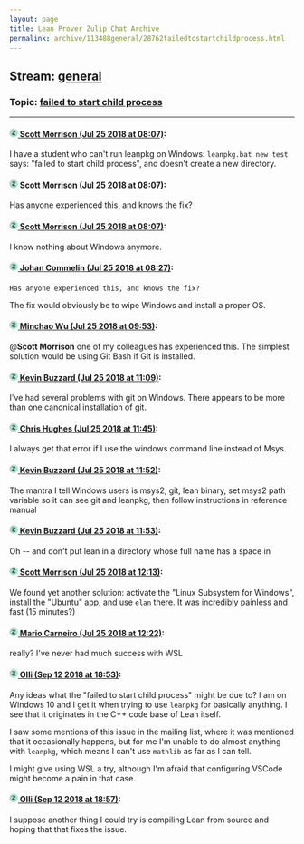 ```yaml
---
layout: page
title: Lean Prover Zulip Chat Archive 
permalink: archive/113488general/28762failedtostartchildprocess.html
---
```


## Stream: [general](index.html)
### Topic: [failed to start child process](28762failedtostartchildprocess.html)

---

#### [![Click to go to Zulip](../../assets/img/zulip2.png) Scott Morrison (Jul 25 2018 at 08:07)](https://leanprover.zulipchat.com/#narrow/stream/113488-general/topic/failed%20to%20start%20child%20process/near/130257139):
I have a student who can't run leanpkg on Windows: `leanpkg.bat new test` says: "failed to start child process", and doesn't create a new directory.

#### [![Click to go to Zulip](../../assets/img/zulip2.png) Scott Morrison (Jul 25 2018 at 08:07)](https://leanprover.zulipchat.com/#narrow/stream/113488-general/topic/failed%20to%20start%20child%20process/near/130257148):
Has anyone experienced this, and knows the fix?

#### [![Click to go to Zulip](../../assets/img/zulip2.png) Scott Morrison (Jul 25 2018 at 08:07)](https://leanprover.zulipchat.com/#narrow/stream/113488-general/topic/failed%20to%20start%20child%20process/near/130257151):
I know nothing about Windows anymore.

#### [![Click to go to Zulip](../../assets/img/zulip2.png) Johan Commelin (Jul 25 2018 at 08:27)](https://leanprover.zulipchat.com/#narrow/stream/113488-general/topic/failed%20to%20start%20child%20process/near/130257829):
```quote
Has anyone experienced this, and knows the fix?
```
The fix would obviously be to wipe Windows and install a proper OS.

#### [![Click to go to Zulip](../../assets/img/zulip2.png) Minchao Wu (Jul 25 2018 at 09:53)](https://leanprover.zulipchat.com/#narrow/stream/113488-general/topic/failed%20to%20start%20child%20process/near/130260741):
@**Scott Morrison** one of my colleagues has experienced this. The simplest solution would be using Git Bash if Git is installed.

#### [![Click to go to Zulip](../../assets/img/zulip2.png) Kevin Buzzard (Jul 25 2018 at 11:09)](https://leanprover.zulipchat.com/#narrow/stream/113488-general/topic/failed%20to%20start%20child%20process/near/130263893):
I've had several problems with git on Windows. There appears to be more than one canonical installation of git.

#### [![Click to go to Zulip](../../assets/img/zulip2.png) Chris Hughes (Jul 25 2018 at 11:45)](https://leanprover.zulipchat.com/#narrow/stream/113488-general/topic/failed%20to%20start%20child%20process/near/130265519):
I always get that error if I use the windows command line instead of Msys.

#### [![Click to go to Zulip](../../assets/img/zulip2.png) Kevin Buzzard (Jul 25 2018 at 11:52)](https://leanprover.zulipchat.com/#narrow/stream/113488-general/topic/failed%20to%20start%20child%20process/near/130265849):
The mantra I tell Windows users is msys2, git, lean binary, set msys2 path variable so it can see git and leanpkg, then follow instructions in reference manual

#### [![Click to go to Zulip](../../assets/img/zulip2.png) Kevin Buzzard (Jul 25 2018 at 11:53)](https://leanprover.zulipchat.com/#narrow/stream/113488-general/topic/failed%20to%20start%20child%20process/near/130265881):
Oh -- and don't put lean in a directory whose full name has a space in

#### [![Click to go to Zulip](../../assets/img/zulip2.png) Scott Morrison (Jul 25 2018 at 12:13)](https://leanprover.zulipchat.com/#narrow/stream/113488-general/topic/failed%20to%20start%20child%20process/near/130266683):
We found yet another solution: activate the "Linux Subsystem for Windows", install the "Ubuntu" app, and use `elan` there. It was incredibly painless and fast (15 minutes?)

#### [![Click to go to Zulip](../../assets/img/zulip2.png) Mario Carneiro (Jul 25 2018 at 12:22)](https://leanprover.zulipchat.com/#narrow/stream/113488-general/topic/failed%20to%20start%20child%20process/near/130267031):
really? I've never had much success with WSL

#### [![Click to go to Zulip](../../assets/img/zulip2.png) Olli (Sep 12 2018 at 18:53)](https://leanprover.zulipchat.com/#narrow/stream/113488-general/topic/failed%20to%20start%20child%20process/near/133811905):
Any ideas what the "failed to start child process" might be due to? I am on Windows 10 and I get it when trying to use `leanpkg` for basically anything. I see that it originates in the C++ code base of Lean itself.

I saw some mentions of this issue in the mailing list, where it was mentioned that it occasionally happens, but for me I'm unable to do almost anything with `leanpkg`, which means I can't use `mathlib` as far as I can tell.

I might give using WSL a try, although I'm afraid that configuring VSCode might become a pain in that case.

#### [![Click to go to Zulip](../../assets/img/zulip2.png) Olli (Sep 12 2018 at 18:57)](https://leanprover.zulipchat.com/#narrow/stream/113488-general/topic/failed%20to%20start%20child%20process/near/133812101):
I suppose another thing I could try is compiling Lean from source and hoping that that fixes the issue.

